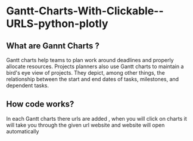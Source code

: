 # Gantt-Charts-With-Clickable--URLS-python-plotly
## What are Gannt Charts ? 
Gantt charts help teams to plan work around deadlines and properly allocate resources. Projects planners also use Gantt charts to maintain a bird's eye view of projects. They depict, among other things, the relationship between the start and end dates of tasks, milestones, and dependent tasks.
## How code works?
In each Gantt charts there  urls are   added , when you will click on charts it will take you through the given url website and website will open automatically
